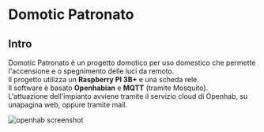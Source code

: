 # Domotic Patronato

## Intro
Domotic Patronato è un progetto domotico per uso domestico che permette l'accensione e o spegnimento delle luci da remoto.  
Il progetto utilizza un **Raspberry PI 3B+** e una scheda rele.  
Il software è basato **Openhabian** e **MQTT** (tramite Mosquito).  
L'attuazione dell'impianto avviene tramite il servizio cloud di Openhab, su unapagina web, oppure tramite mail.  

![openhab screenshot](https://image.ibb.co/eoFCVq/openhab-screen.png)
